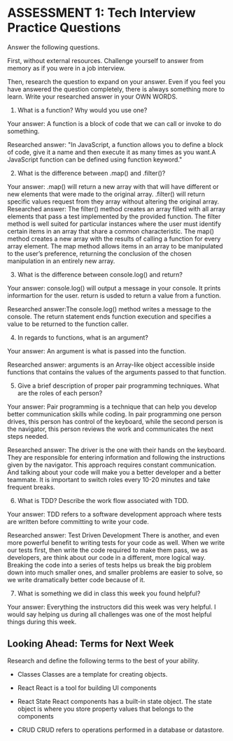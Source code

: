 # ASSESSMENT 1: Tech Interview Practice Questions
Answer the following questions.

First, without external resources. Challenge yourself to answer from memory as if you were in a job interview.

Then, research the question to expand on your answer. Even if you feel you have answered the question completely, there is always something more to learn. Write your researched answer in your OWN WORDS.

1. What is a function? Why would you use one?

  Your answer: A function is a block of code that we can call or invoke to do something.

  Researched answer: "In JavaScript, a function allows you to define a block of code, give it a name and then execute it as many times as you want.A JavaScript function can be defined using function keyword."



2. What is the difference between .map() and .filter()?

  Your answer: .map() will return a new array with that will have different or new elements that were made to the original array. .filter() will return specific values request from they array without altering the original array. 
  Researched answer: The filter() method creates an array filled with all array elements that pass a test implemented by the provided function. The filter method is well suited for particular instances where the user must identify certain items in an array that share a common characteristic.
  The map() method creates a new array with the results of calling a function for every array element. The map method allows items in an array to be manipulated to the user’s preference, returning the conclusion of the chosen manipulation in an entirely new array. 




3. What is the difference between console.log() and return?

  Your answer: console.log() will output a message in your console. It prints informartion for the user.
  return is usded to return a value from a function.

  Researched answer:The console.log() method writes a message to the console.
  The return statement ends function execution and specifies a value to be returned to the function caller.


4. In regards to functions, what is an argument?

  Your answer: An argument is what is passed into the function.

  Researched answer: arguments is an Array-like object accessible inside functions that contains the values of the arguments passed to that function.



5. Give a brief description of proper pair programming techniques. What are the roles of each person?

  Your answer: Pair programming is a technique that can help you develop better communication skills while coding. In pair programming one person drives, this person has control of the keyboard, while the second person is the navigator, this person reviews the work and communicates the next steps needed. 


  Researched answer: The driver is the one with their hands on the keyboard. They are responsible for entering information and following the instructions given by the navigator. This approach requires constant communication. And talking about your code will make you a better developer and a better teammate. It is important to switch roles every 10-20 minutes and take frequent breaks.





6. What is TDD? Describe the work flow associated with TDD.

  Your answer: TDD refers to a software development approach where tests are written before committing to write your code. 

  Researched answer: Test Driven Development There is another, and even more powerful benefit to writing tests for your code as well. When we write our tests first, then write the code required to make them pass, we as developers, are think about our code in a different, more logical way. Breaking the code into a series of tests helps us break the big problem down into much smaller ones, and smaller problems are easier to solve, so we write dramatically better code because of it.



7. What is something we did in class this week you found helpful?  

  Your answer: Everything the instructors did this week was very helpful. I would say helping us during all challenges was one of the most helpful things during this week. 



## Looking Ahead: Terms for Next Week

Research and define the following terms to the best of your ability.

- Classes
Classes are a template for creating objects. 
- React
React is a tool for building UI components
- React State
React components has a built-in state object.
The state object is where you store property values that belongs to the components

- CRUD
CRUD  refers to operations performed in a database or datastore.
